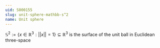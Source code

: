 ```yaml
---
uid: S000155
slug: unit-sphere-mathbb-s^2
name: Unit sphere
---
```

$\mathbb S^2:=\{ x\in \mathbb R^3 : ||x||=1 \}\subseteq \mathbb R^3$ is the surface of the unit ball in Euclidean three-space
